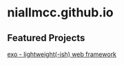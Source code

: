 # niallmcc.github.io

## Featured Projects

[exo - lightweight(-ish) web framework](https://visualtopology.github.io/exo/)
